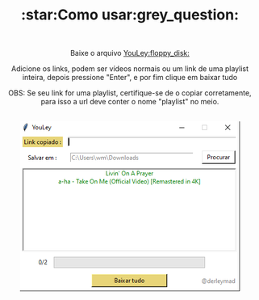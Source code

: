 <h1 align="center">:star:Como usar:grey_question:</h1>
<br>
<p align="center">Baixe o arquivo <a href="https://github.com/derleymad/youtube-py/raw/main/src/dist/YouLey.exe">YouLey:floppy_disk:</a></p>
<p align="center">Adicione os links, podem ser vídeos normais ou um link de uma playlist inteira, depois pressione "Enter", e por fim clique em baixar tudo</p>
<p align="center">OBS: Se seu link for uma playlist, certifique-se de o copiar corretamente, para isso a url deve conter o nome "playlist" no meio.</p>
<br>
<div align="center">
  <img src="https://github.com/derleymad/youtube-py/blob/main/assets/demo.PNG?raw=true">
</div>
